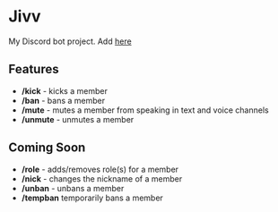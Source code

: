 # Jivv

My Discord bot project. Add [here](https://discord.com/oauth2/authorize?client_id=1067251449098149978&permissions=8&scope=applications.commands%20bot)


## Features

- **/kick** - kicks a member
- **/ban** - bans a member
- **/mute** - mutes a member from speaking in text and voice channels
- **/unmute** - unmutes a member

## Coming Soon

- **/role** - adds/removes role(s) for a member
- **/nick** - changes the nickname of a member
- **/unban** - unbans a member
- **/tempban** temporarily bans a member